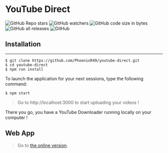 # YouTube Direct
![GitHub Repo stars](https://img.shields.io/github/stars/PhoenixR49/youtube-direct)
![GitHub watchers](https://img.shields.io/github/watchers/PhoenixR49/youtube-direct)
![GitHub code size in bytes](https://img.shields.io/github/languages/code-size/PhoenixR49/youtube-direct)
![GitHub all releases](https://img.shields.io/github/downloads/PhoenixR49/youtube-direct/total)
![GitHub](https://img.shields.io/github/license/PhoenixR49/youtube-direct)

## Installation
***
```
$ git clone https://github.com/PhoenixR49/youtube-direct.git
$ cd youtube-direct 
$ npm run install
```
To launch the application for your next sessions, type the following command:
```
$ npm start
```
> Go to http://localhost:3000 to start uploading your videos !

There you go, you have a YouTube Downloader running locally on your computer !

## Web App
> Go to [the online version](https://youtube-direct.vercel.app).